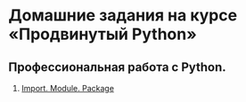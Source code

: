 # Домашние задания на курсе «Продвинутый Python»

## Профессиональная работа с Python.
1. [Import. Module. Package](modules_packages/)  
<!--
2. [Iterators. Generators. Yield](2.Iterators.Generators.Yield/)    
3. [Decorators](3.Decorators/)  

## Применение Python на практике.
4. [Tests](4.Tests/)  
5. [Regular expressions](5.Regexp/)  
6. [Web-scrapping](6.Web-scrapping/)
7. [Подготовка к собеседованию](7.Interview/)  
-->